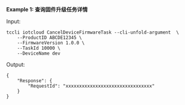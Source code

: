 **Example 1: 查询固件升级任务详情**



Input: 

```
tccli iotcloud CancelDeviceFirmwareTask --cli-unfold-argument  \
    --ProductID ABCDE12345 \
    --FirmwareVersion 1.0.0 \
    --TaskId 10000 \
    --DeviceName dev
```

Output: 
```
{
    "Response": {
        "RequestId": "xxxxxxxxxxxxxxxxxxxxxxxxxxxxxxxx"
    }
}
```

